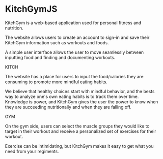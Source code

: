 # KitchGymJS

KitchGym is a web-based application used for personal fitness and nutrition.

The website allows users to create an account to sign-in and save their KitchGym information such as workouts and foods.

A simple user interface allows the user to move seamlessly between inputting food and finding and documenting workouts.

KITCH

The website has a place for users to input the food/calories they are consuming to promote more mindful eating habits.

We believe that healthy choices start with mindful behavior, and the bests way to analyze one's own eating habits is to track them over time.  Knowledge is power, and KitchGym gives the user the power to know when they are succeeding nutritionally and when they are falling off.

GYM

On the gym side, users can select the muscle groups they would like to target in their workout and receive a personalized set of exercises for their workout. 

Exercise can be intimidating, but KitchGym makes it easy to get what you need from your regiments.
